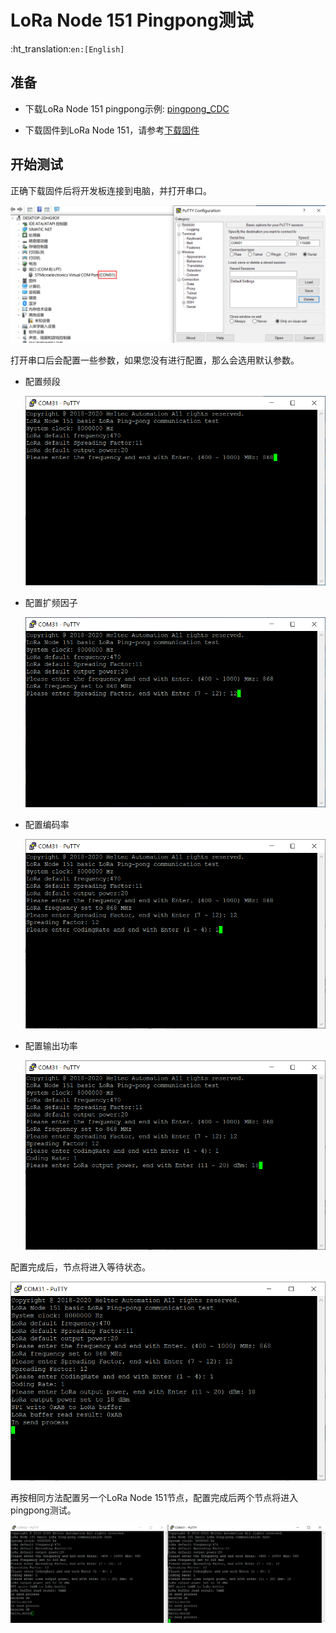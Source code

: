 # LoRa Node 151 Pingpong测试
:ht_translation:`en:[English]`

## 准备

- 下载LoRa Node 151 pingpong示例: [pingpong_CDC](http://resource.heltec.cn/download/LoRa_Node_151/Pingpong_CDC.zip)

- 下载固件到LoRa Node 151，请参考[下载固件](https://heltec-automation.readthedocs.io/zh_CN/latest/stm32/lora_node_151/download_firmware.html)

## 开始测试

正确下载固件后将开发板连接到电脑，并打开串口。

![](img/pingpong_test/01.png)

打开串口后会配置一些参数，如果您没有进行配置，那么会选用默认参数。

- 配置频段

  ![](img/pingpong_test/02.png)

- 配置扩频因子

  ![](img/pingpong_test/03.png)

- 配置编码率

  ![](img/pingpong_test/04.png)

- 配置输出功率

  ![](img/pingpong_test/05.png)

配置完成后，节点将进入等待状态。

![](img/pingpong_test/06.png)

再按相同方法配置另一个LoRa Node 151节点，配置完成后两个节点将进入pingpong测试。

![](img/pingpong_test/07.png)

```Tip:: 频段和扩频因子需配置为相同参数，否则会无法通信。

```